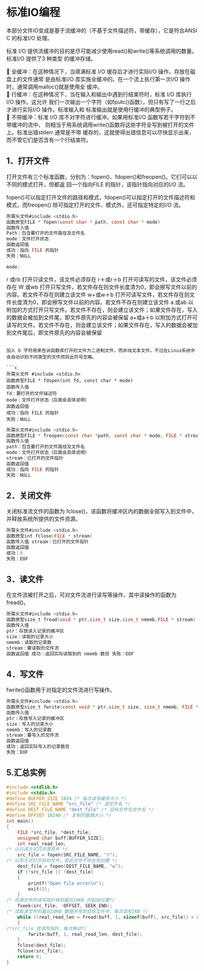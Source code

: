# 标准IO编程
本部分文件IO变成是基于流缓冲的（不基于文件描述符，带缓存），它是符合ANSI C 的标准I/O 处理。<br>

标准 I/O 提供流缓冲的目的是尽可能减少使用read()和write()等系统调用的数量。标准I/O 提供了3 种类型
的缓冲存储。

 全缓冲：在这种情况下，当填满标准 I/O 缓存后才进行实际I/O 操作。存放在磁盘上的文件通常
是由标准I/O 库实施全缓冲的。在一个流上执行第一次I/O 操作时，通常调用malloc()就是使用全
缓冲。<br>
 行缓冲：在这种情况下，当在输入和输出中遇到行结束符时，标准 I/O 库执行I/O 操作。这允许
我们一次输出一个字符（如fputc()函数），但只有写了一行之后才进行实际I/O 操作。标准输入和
标准输出就是使用行缓冲的典型例子。<br>
 不带缓冲：标准 I/O 库不对字符进行缓冲。如果用标准I/O 函数写若干字符到不带缓冲的流中，
则相当于用系统调用write()函数将这些字符全写到被打开的文件上。标准出错stderr 通常是不带
缓存的，这就使得出错信息可以尽快显示出来，而不管它们是否含有一个行结束符。

## 1．打开文件
打开文件有三个标准函数，分别为：fopen()、fdopen()和freopen()。它们可以以不同的模式打开，但都返
回一个指向FILE 的指针，该指针指向对应的I/O 流。

fopen()可以指定打开文件的路径和模式，fdopen()可以指定打开的文件描述符和模式，而freopen()
除可指定打开的文件、模式外，还可指定特定的I/O 流。

```c
所需头文件#include <stdio.h>
函数原型FILE * fopen(const char * path, const char * mode)
函数传入值
Path：包含要打开的文件路径及文件名
mode：文件打开状态
函数返回值
成功：指向 FILE 的指针
失败：NULL

mode:
```
r 或rb 打开只读文件，该文件必须存在
r＋或r＋b 打开可读写的文件，该文件必须存在
W 或wb 打开只写文件，若文件存在则文件长度清为0，即会擦写文件以前的内容。若文件不存在则建立该文件
w+或w＋b 打开可读写文件，若文件存在则文件长度清为0，即会擦写文件以前的内容。若文件不存在则建立该文件
a 或ab 以附加的方式打开只写文件。若文件不存在，则会建立该文件；如果文件存在，写入的数据会被加到文件尾，即文件原先的内容会被保留
a+或a＋b 以附加方式打开可读写的文件。若文件不存在，则会建立该文件；如果文件存在，写入的数据会被加到文件尾后，即文件原先的内容会被保留
```

加入 b 字符用来告诉函数库打开的文件为二进制文件，而非纯文本文件。不过在Linux系统中会自动识别不同类型的文件而将此符号忽略。

```c
所需头文件 #include <stdio.h>
函数原型FILE * fdopen(int fd, const char * mode)
函数传入值
fd：要打开的文件描述符
mode：文件打开状态（后面会具体说明）
函数返回值
成功：指向 FILE 的指针
失败：NULL
```

```c
所需头文件#include <stdio.h>
函数原型FILE * freopen(const char *path, const char * mode, FILE * stream)
函数传入值
path：包含要打开的文件路径及文件名
mode：文件打开状态（后面会具体说明）
stream：已打开的文件指针
函数返回值
成功：指向 FILE 的指针
失败：NULL
```

## 2．关闭文件
关闭标准流文件的函数为 fclose()，该函数将缓冲区内的数据全部写入到文件中，并释放系统所提供的文件资源。
```c
所需头文件#include <stdio.h>
函数原型int fclose(FILE * stream)
函数传入值 stream：已打开的文件指针
函数返回值
成功：0
失败：EOF
```
## 3．读文件
在文件流被打开之后，可对文件流进行读写等操作，其中读操作的函数为 fread()。
```c
所需头文件#include <stdio.h>
函数原型size_t fread(void * ptr,size_t size,size_t nmemb,FILE * stream)
函数传入值
ptr：存放读入记录的缓冲区
size：读取的记录大小
nmemb：读取的记录数
stream：要读取的文件流
函数返回值 成功：返回实际读取到的 nmemb 数目 失败：EOF
```

## 4．写文件
fwrite()函数用于对指定的文件流进行写操作。
```c
所需头文件#include <stdio.h>
函数原型size_t fwrite(const void * ptr,size_t size, size_t nmemb, FILE * stream)
函数传入值
ptr：存放写入记录的缓冲区
size：写入的记录大小
nmemb：写入的记录数
stream：要写入的文件流
函数返回值
成功：返回实际写入的记录数目
失败：EOF
```

## 5.汇总实例
```c
#include <stdlib.h>
#include <stdio.h>
#define BUFFER_SIZE 1024 /* 每次读写缓存大小 */
#define SRC_FILE_NAME "src_file" /* 源文件名 */
#define DEST_FILE_NAME "dest_file" /* 目标文件名文件名 */
#define OFFSET 10240 /* 复制的数据大小 */
int main()
{
    FILE *src_file, *dest_file;
    unsigned char buff[BUFFER_SIZE];
    int real_read_len;
/* 以只读方式打开源文件 */
    src_file = fopen(SRC_FILE_NAME, "r");
/* 以写方式打开目标文件，若此文件不存在则创建 */
    dest_file = fopen(DEST_FILE_NAME, "w");
    if (!src_file || !dest_file)
    {
        printf("Open file error\n");
        exit(1);
    }
/* 将源文件的读写指针移到最后10KB 的起始位置*/
    fseek(src_file, -OFFSET, SEEK_END);
/* 读取源文件的最后10KB 数据并写到目标文件中，每次读写1KB */
    while ((real_read_len = fread(buff, 1, sizeof(buff), src_file)) > 0)
    {
/*src_file 是读写指针，每次移动*/
        fwrite(buff, 1, real_read_len, dest_file);
    }
    fclose(dest_file);
    fclose(src_file);
    return 0;
}
```